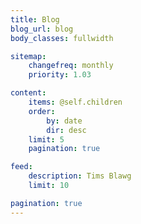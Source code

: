```yaml
---
title: Blog
blog_url: blog
body_classes: fullwidth

sitemap:
    changefreq: monthly
    priority: 1.03

content:
    items: @self.children
    order:
        by: date
        dir: desc
    limit: 5
    pagination: true

feed:
    description: Tims Blawg
    limit: 10

pagination: true
---
```

